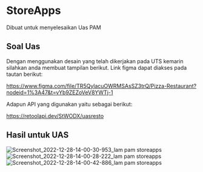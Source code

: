 # StoreApps
Dibuat untuk menyelesaikan Uas PAM 

## Soal Uas 
Dengan menggunakan desain yang telah dikerjakan pada UTS kemarin silahkan anda membuat 
tampilan berikut. Link figma dapat diakses pada tautan berikut: 

https://www.figma.com/file/TR5QylacuOWRMSAsSZ3trQ/Pizza-Restaurant?nodeid=1%3A47&t=vYb9ZEZoVeV8YWTj-1

Adapun API yang digunakan yaitu sebagai berikut:

https://retoolapi.dev/StWODX/uasresto

## Hasil untuk UAS
![Screenshot_2022-12-28-14-00-30-953_lam pam storeapps](https://user-images.githubusercontent.com/78277922/209772268-cb1873a7-fd8d-4639-897e-071604d58fef.jpg)
![Screenshot_2022-12-28-14-00-28-222_lam pam storeapps](https://user-images.githubusercontent.com/78277922/209772283-3044049a-e95d-44c6-99df-74b81fb29c0f.jpg)
![Screenshot_2022-12-28-14-00-42-886_lam pam storeapps](https://user-images.githubusercontent.com/78277922/209772291-0bb20a00-c675-407c-bd4b-16799bfab94e.jpg)
